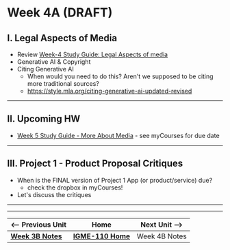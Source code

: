 # Week 4A (DRAFT)

## I. Legal Aspects of Media
- Review [Week-4 Study Guide: Legal Aspects of media](https://docs.google.com/document/d/1ezzesDLjtFx2NJ8W63XMO4m64qAtYHsxJ0IV_Tr8Jkk)
- Generative AI & Copyright
- Citing Generative AI
  - When would you need to do this? Aren't we supposed to be citing more traditional sources?
  - https://style.mla.org/citing-generative-ai-updated-revised

---

## II. Upcoming HW
- [Week 5 Study Guide - More About Media](https://docs.google.com/document/d/1tOWF5bkUcpgSNVwjfjuHR47QUroePsl4RDsGdylowiM/copy) - see myCourses for due date


---

## III. Project 1 - Product Proposal Critiques
- When is the FINAL version of Project 1 App (or product/service) due?
  - check the dropbox in myCourses!
- Let's discuss the critiques


---
---

| <-- Previous Unit | Home | Next Unit -->
| --- | --- | --- 
|   [**Week 3B Notes**](3B.md)  |  [**IGME-110 Home**](../) | Week 4B Notes
